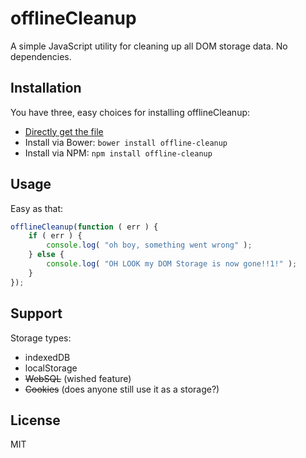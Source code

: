 # offlineCleanup
A simple JavaScript utility for cleaning up all DOM storage data. No dependencies.

## Installation
You have three, easy choices for installing offlineCleanup:
* [Directly get the file](offline-cleanup.js)
* Install via Bower: `bower install offline-cleanup`
* Install via NPM: `npm install offline-cleanup`

## Usage
Easy as that:

```javascript
offlineCleanup(function ( err ) {
    if ( err ) {
        console.log( "oh boy, something went wrong" );
    } else {
        console.log( "OH LOOK my DOM Storage is now gone!!1!" );
    }
});
```

## Support
Storage types:

* indexedDB
* localStorage
* ~~WebSQL~~ (wished feature)
* ~~Cookies~~ (does anyone still use it as a storage?)

## License
MIT